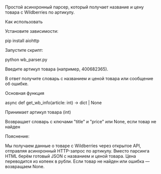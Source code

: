 Простой асинхронный парсер, который получает название и цену товара с Wildberries по артикулу.

Как использовать

Установите зависимости:

pip install aiohttp

Запустите скрипт:

python wb_parser.py

Введите артикул товара (например, 400682365).

В ответ получите словарь с названием и ценой товара или сообщение об ошибке.

Основная функция

async def get_wb_info(article: int) -> dict | None

Принимает артикул товара (int)

Возвращает словарь с ключами "title" и "price" или None, если товар не найден

Пояснение:


Мы получаем данные о товаре с Wildberries через открытое API, отправляя асинхронный HTTP-запрос по артикулу. Вместо парсинга HTML берём готовый JSON с названием и ценой товара. Цена переводится из копеек в рубли. Если товар не найден или ошибка — возвращаем None.